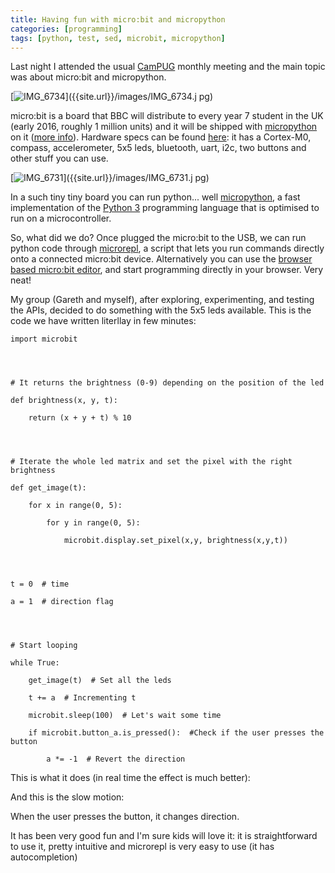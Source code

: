 ```yaml
---
title: Having fun with micro:bit and micropython
categories: [programming]
tags: [python, test, sed, microbit, micropython]
---
```

Last night I attended the usual [CamPUG](http://www.meetup.com/CamPUG/)
monthly meeting and the main topic was about micro:bit and micropython.

[![IMG_6734]({{site.url}}/images/IMG_6734.jpg)]({{site.url}}/images/IMG_6734.j
pg)

micro:bit is a board that BBC will distribute to every year 7 student in the
UK (early 2016, roughly 1 million units) and it will be shipped with
[micropython](https://micropython.org) on it ([more
info](http://www.arm.com/innovation/products/microbit.php)). Hardware specs
can be found [here](https://www.microbit.co.uk/device): it has a Cortex-M0,
compass, accelerometer, 5x5 leds, bluetooth, uart, i2c, two buttons and other
stuff you can use.

[![IMG_6731]({{site.url}}/images/IMG_6731.jpg)]({{site.url}}/images/IMG_6731.j
pg)

In a such tiny tiny board you can run python... well
[micropython](https://micropython.org), a fast implementation of the [Python
3](http://www.python.org/) programming language that is optimised to run on a
microcontroller.

So, what did we do? Once plugged the micro:bit to the USB, we can run python
code through [microrepl](https://github.com/ntoll/microrepl), a script that
lets you run commands directly onto a connected micro:bit device.
Alternatively you can use the [browser based micro:bit
editor](https://github.com/ntoll/upyed), and start programming directly in
your browser. Very neat!

My group (Gareth and myself), after exploring, experimenting, and testing the
APIs, decided to do something with the 5x5 leds available. This is the code we
have written literllay in few minutes:

    
    
    import microbit     
    
    
    
    
    # It returns the brightness (0-9) depending on the position of the led  
    
    def brightness(x, y, t):  
    
        return (x + y + t) % 10
    
    
    
    
    # Iterate the whole led matrix and set the pixel with the right brightness  
    
    def get_image(t):  
    
        for x in range(0, 5):  
    
            for y in range(0, 5):  
    
                microbit.display.set_pixel(x,y, brightness(x,y,t))                           
    
    
    
    
    t = 0  # time  
    
    a = 1  # direction flag
    
    
    
    
    # Start looping  
    
    while True:  
    
        get_image(t)  # Set all the leds  
    
        t += a  # Incrementing t  
    
        microbit.sleep(100)  # Let's wait some time  
    
        if microbit.button_a.is_pressed():  #Check if the user presses the button  
    
            a *= -1  # Revert the direction  
    
    

  
This is what it does (in real time the effect is much better):

And this is the slow motion:

When the user presses the button, it changes direction.

It has been very good fun and I'm sure kids will love it: it is
straightforward to use it, pretty intuitive and microrepl is very easy to use
(it has autocompletion)

